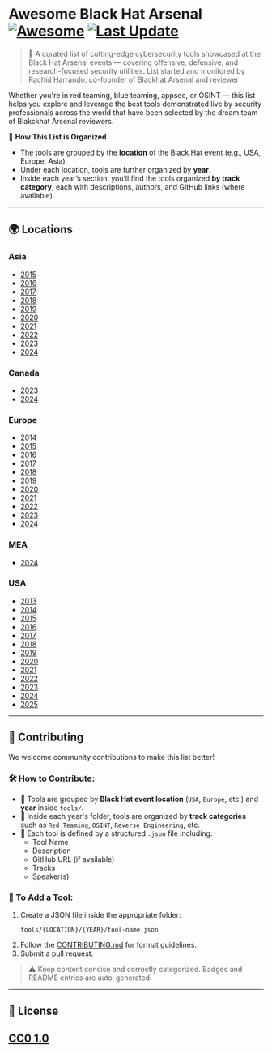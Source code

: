 # Awesome Black Hat Arsenal [![Awesome](https://awesome.re/badge.svg)](https://awesome.re) [![Last Update](https://img.shields.io/badge/Updated-June%202025-blue)](https://github.com/yourusername/awesome-blackhat-arsenal)
> 🚀 A curated list of cutting-edge cybersecurity tools showcased at the Black Hat Arsenal events — covering offensive, defensive, and research-focused security utilities. List started and monitored by Rachid Harrando, co-founder of Blackhat Arsenal and reviewer

Whether you're in red teaming, blue teaming, appsec, or OSINT — this list helps you explore and leverage the best tools demonstrated live by security professionals across the world that have been selected by the dream team of Blakckhat Arsenal reviewers.

📌 **How This List is Organized**
- The tools are grouped by the **location** of the Black Hat event (e.g., USA, Europe, Asia).
- Under each location, tools are further organized by **year**.
- Inside each year’s section, you’ll find the tools organized **by track category**, each with descriptions, authors, and GitHub links (where available).
---
## 🌍 Locations
### Asia
- [2015](tools/Asia/2015/README.md)
- [2016](tools/Asia/2016/README.md)
- [2017](tools/Asia/2017/README.md)
- [2018](tools/Asia/2018/README.md)
- [2019](tools/Asia/2019/README.md)
- [2020](tools/Asia/2020/README.md)
- [2021](tools/Asia/2021/README.md)
- [2022](tools/Asia/2022/README.md)
- [2023](tools/Asia/2023/README.md)
- [2024](tools/Asia/2024/README.md)
### Canada
- [2023](tools/Canada/2023/README.md)
- [2024](tools/Canada/2024/README.md)
### Europe
- [2014](tools/Europe/2014/README.md)
- [2015](tools/Europe/2015/README.md)
- [2016](tools/Europe/2016/README.md)
- [2017](tools/Europe/2017/README.md)
- [2018](tools/Europe/2018/README.md)
- [2019](tools/Europe/2019/README.md)
- [2020](tools/Europe/2020/README.md)
- [2021](tools/Europe/2021/README.md)
- [2022](tools/Europe/2022/README.md)
- [2023](tools/Europe/2023/README.md)
- [2024](tools/Europe/2024/README.md)
### MEA
- [2024](tools/MEA/2024/README.md)
### USA
- [2013](tools/USA/2013/README.md)
- [2014](tools/USA/2014/README.md)
- [2015](tools/USA/2015/README.md)
- [2016](tools/USA/2016/README.md)
- [2017](tools/USA/2017/README.md)
- [2018](tools/USA/2018/README.md)
- [2019](tools/USA/2019/README.md)
- [2020](tools/USA/2020/README.md)
- [2021](tools/USA/2021/README.md)
- [2022](tools/USA/2022/README.md)
- [2023](tools/USA/2023/README.md)
- [2024](tools/USA/2024/README.md)
- [2025](tools/USA/2025/README.md)
---
## 🧩 Contributing
We welcome community contributions to make this list better!

### 🛠 How to Contribute:
- 📁 Tools are grouped by **Black Hat event location** (`USA`, `Europe`, etc.) and **year** inside `tools/`.
- 🧠 Inside each year's folder, tools are organized by **track categories** such as `Red Teaming`, `OSINT`, `Reverse Engineering`, etc.
- 📝 Each tool is defined by a structured `.json` file including:
  - Tool Name
  - Description
  - GitHub URL (if available)
  - Tracks
  - Speaker(s)

### 📄 To Add a Tool:
1. Create a JSON file inside the appropriate folder:
   ```
   tools/{LOCATION}/{YEAR}/tool-name.json
   ```
2. Follow the [CONTRIBUTING.md](CONTRIBUTING.md) for format guidelines.
3. Submit a pull request.

> ⚠️ Keep content concise and correctly categorized. Badges and README entries are auto-generated.
---
## 📄 License
[CC0 1.0](LICENSE)
---
